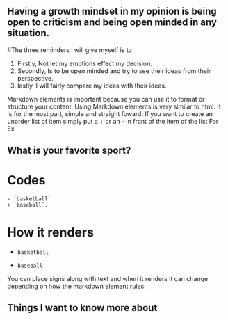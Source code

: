 ## Having a growth mindset in my opinion is being open to criticism and being open minded in any situation.
#The three reminders i will give myself is to 
1. Firstly, Not let my emotions effect my decision.
2. Secondly, Is to be open minded and try to see their ideas from their perspective.
3. lastly, I will fairly compare my ideas with their ideas.



 Markdown elements is important because you can use it to format or structure your content.
  Using Markdown elements is very similar to html.
 It is for the most part, simple and straight foward. 
 If you want to create an unorder list of item simply put a + or an - in front of the item of the list 
 For Ex 
     
## What is your favorite sport?  
  # Codes  
    - `basketball`  
    + `baseball`.
    
 # How it renders
 - `basketball`
 + `baseball`
  
 You can place signs along with text and when it renders it can change depending on how the markdown element rules.
 ## Things I want to know more about
